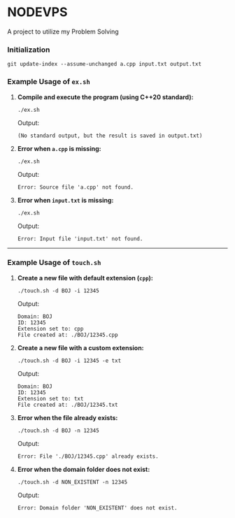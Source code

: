 # NODEVPS

A project to utilize my Problem Solving

### Initialization

```
git update-index --assume-unchanged a.cpp input.txt output.txt
```

### Example Usage of `ex.sh`

1. **Compile and execute the program (using C++20 standard):**

   ```
   ./ex.sh
   ```

   Output:

   ```
   (No standard output, but the result is saved in output.txt)
   ```

2. **Error when `a.cpp` is missing:**

   ```
   ./ex.sh
   ```

   Output:

   ```
   Error: Source file 'a.cpp' not found.
   ```

3. **Error when `input.txt` is missing:**

   ```
   ./ex.sh
   ```

   Output:

   ```
   Error: Input file 'input.txt' not found.
   ```

---

### Example Usage of `touch.sh`

1. **Create a new file with default extension (`cpp`):**

   ```
   ./touch.sh -d BOJ -i 12345
   ```

   Output:

   ```
   Domain: BOJ
   ID: 12345
   Extension set to: cpp
   File created at: ./BOJ/12345.cpp
   ```

2. **Create a new file with a custom extension:**

   ```
   ./touch.sh -d BOJ -i 12345 -e txt
   ```

   Output:

   ```
   Domain: BOJ
   ID: 12345
   Extension set to: txt
   File created at: ./BOJ/12345.txt
   ```

3. **Error when the file already exists:**

   ```
   ./touch.sh -d BOJ -n 12345
   ```

   Output:

   ```
   Error: File './BOJ/12345.cpp' already exists.
   ```

4. **Error when the domain folder does not exist:**
   ```
   ./touch.sh -d NON_EXISTENT -n 12345
   ```
   Output:
   ```
   Error: Domain folder 'NON_EXISTENT' does not exist.
   ```
